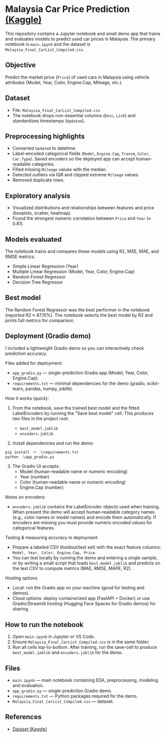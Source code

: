 # Malaysia Car Price Prediction [(Kaggle)](https://www.kaggle.com/code/insyirahazman/car-price-prediction-using-ml)

This repository contains a Jupyter notebook and small demo app that trains and evaluates models to predict used car prices in Malaysia. The primary notebook is `main.ipynb` and the dataset is `Malaysia_Final_CarList_Compiled.csv`.

## Objective
Predict the market price (`Price`) of used cars in Malaysia using vehicle attributes (Model, Year, Color, Engine.Cap, Mileage, etc.).

## Dataset
- File: `Malaysia_Final_CarList_Compiled.csv`
- The notebook drops non-essential columns (`Desc`, `Link`) and standardizes timestamps (`Updated`).

## Preprocessing highlights
- Converted `Updated` to datetime.
- Label-encoded categorical fields (`Model`, `Engine.Cap`, `Transm`, `Color`, `Car.Type`). Saved encoders so the deployed app can accept human-readable categories.
- Filled missing `Mileage` values with the median.
- Detected outliers via IQR and clipped extreme `Mileage` values.
- Removed duplicate rows.

## Exploratory analysis
- Visualized distributions and relationships between features and price (boxplots, scatter, heatmap).
- Found the strongest numeric correlation between `Price` and `Year` (≈ 0.81).

## Models evaluated
The notebook trains and compares these models using R2, MSE, MAE, and RMSE metrics:

- Simple Linear Regression (Year)
- Multiple Linear Regression (Model, Year, Color, Engine.Cap)
- Random Forest Regressor
- Decision Tree Regressor

## Best model
The Random Forest Regressor was the best performer in the notebook (reported R2 ≈ 87.15%). The notebook selects the best model by R2 and prints full metrics for comparison.

## Deployment (Gradio demo)
I included a lightweight Gradio demo so you can interactively check prediction accuracy.

Files added for deployment:
- `app_gradio.py` — single-prediction Gradio app (Model, Year, Color, Engine.Cap).
- `requirements.txt` — minimal dependencies for the demo (gradio, scikit-learn, pandas, numpy, joblib).

How it works (quick):
1. From the notebook, save the trained best model and the fitted LabelEncoders by running the "Save best model" cell. This produces two files in the project root:
   - `best_model.joblib`
   - `encoders.joblib`

2. Install dependencies and run the demo:

```powershell
pip install -r .\requirements.txt
python .\app_gradio.py
```

3. The Gradio UI accepts:
   - Model (human-readable name or numeric encoding)
   - Year (number)
   - Color (human-readable name or numeric encoding)
   - Engine.Cap (number)

Notes on encoders:
- `encoders.joblib` contains the LabelEncoder objects used when training. When present the demo will accept human-readable category names (e.g., color names or model names) and encode them automatically. If encoders are missing you must provide numeric encoded values for categorical features.

Testing & measuring accuracy in deployment
- Prepare a labeled CSV (holdout/test set) with the exact feature columns: `Model, Year, Color, Engine.Cap, Price`.
- You can test locally by running the demo and entering a single sample, or by writing a small script that loads `best_model.joblib` and predicts on the test CSV to compute metrics (MAE, RMSE, MAPE, R2).

Hosting options
- Local: run the Gradio app on your machine (good for testing and demos).
- Cloud options: deploy containerized app (FastAPI + Docker) or use Gradio/Streamlit hosting (Hugging Face Spaces for Gradio demos) for sharing.

## How to run the notebook
1. Open `main.ipynb` in Jupyter or VS Code.
2. Ensure `Malaysia_Final_CarList_Compiled.csv` is in the same folder.
3. Run all cells top-to-bottom. After training, run the save-cell to produce `best_model.joblib` and `encoders.joblib` for the demo.

## Files
- `main.ipynb` — main notebook containing EDA, preprocessing, modeling and evaluation.
- `app_gradio.py` — single-prediction Gradio demo.
- `requirements.txt` — Python packages required for the demo.
- `Malaysia_Final_CarList_Compiled.csv` — dataset.

## References
- [Dataset (Kaggle)](https://www.kaggle.com/datasets/norazrinnatasha/malaysia-car-list-price)
